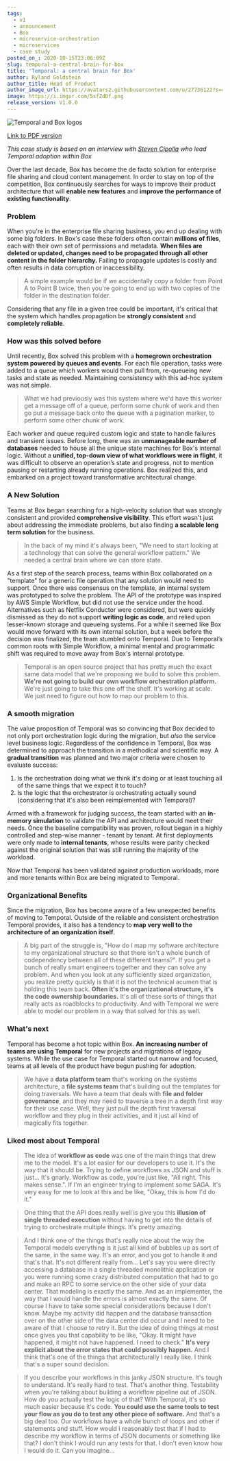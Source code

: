 ```yaml
---
tags:
  - v1
  - announcement
  - Box
  - microservice-orchestration
  - microservices
  - case study
posted_on_: 2020-10-15T23:06:09Z
slug: temporal-a-central-brain-for-box
title: 'Temporal: a central brain for Box'
author: Ryland Goldstein
author_title: Head of Product
author_image_url: https://avatars2.githubusercontent.com/u/27736122?s=460&u=7b6a3e58ec7ed715│       7f23f51e91a2f4cd2028d606&v=4
image: https://i.imgur.com/5sfZdDf.png
release_version: V1.0.0
---
```

<img alt="Temporal and Box logos" class="case-study-header" src='https://i.imgur.com/Kn3I1sY.png' />

[Link to PDF version](http://temporal.io/case-studies/Temporal_a_central_brain_for_Box.pdf)

<!--truncate-->

_This case study is based on an interview with [Steven Cipolla](https://www.linkedin.com/in/steven-cipolla-9aa02216/) who lead Temporal adoption within Box_

Over the last decade, Box has become the de facto solution for enterprise file sharing and cloud content management. In order to stay on top of the competition, Box continuously searches for ways to improve their product architecture that will **enable new features** and **improve the performance of existing functionality**.

### Problem

When you're in the enterprise file sharing business, you end up dealing with some big folders. In Box's case these folders often contain **millions of files**, each with their own set of permissions and metadata. **When files are deleted or updated, changes need to be propagated through all other content in the folder hierarchy.** Failing to propagate updates is costly and often results in data corruption or inaccessibility.

<blockquote>A simple example would be if we accidentally copy a folder from Point A to Point B twice, then you're going to end up with two copies of the folder in the destination folder.</blockquote>

Considering that any file in a given tree could be important, it's critical that the system which handles propagation be **strongly consistent** and **completely reliable**.

### How was this solved before

Until recently, Box solved this problem with a **homegrown orchestration system powered by queues and events**. For each file operation, tasks were added to a queue which workers would then pull from, re-queueing new tasks and state as needed. Maintaining consistency with this ad-hoc system was not simple.

> What we had previously was this system where we'd have this worker get a message off of a queue, perform some chunk of work and then go put a message back onto the queue with a pagination marker, to perform some other chunk of work.

Each worker and queue required custom logic and state to handle failures and transient issues. Before long, there was an **unmanageable number of databases** needed to house all the unique state machines for Box's internal logic. Without a **unified, top-down view of what workflows were in flight**, it was difficult to observe an operation’s state and progress, not to mention pausing or restarting already running operations. Box realized this, and embarked on a project toward transformative architectural change.

### A New Solution

Teams at Box began searching for a high-velocity solution that was strongly consistent and provided **comprehensive visibility**. This effort wasn't just about addressing the immediate problems, but also finding **a scalable long term solution** for the business.

> In the back of my mind it's always been, "We need to start looking at a technology that can solve the general workflow pattern." We needed a central brain where we can store state.

As a first step of the search process, teams within Box collaborated on a "template" for a generic file operation that any solution would need to support. Once there was consensus on the template, an internal system was prototyped to solve the problem. The API of the prototype was inspired by AWS Simple Workflow, but did not use the service under the hood. Alternatives such as Netflix Conductor were considered, but were quickly dismissed as they do not support **writing logic as code**, and relied upon lesser-known storage and queueing systems. For a while it seemed like Box would move forward with its own internal solution, but a week before the decision was finalized, the team stumbled onto Temporal. Due to Temporal’s common roots with Simple Workflow, a minimal mental and programmatic shift was required to move away from Box's internal prototype.

> Temporal is an open source project that has pretty much the exact same data model that we're proposing we build to solve this problem. **We're not going to build our own workflow orchestration platform.** We're just going to take this one off the shelf. It's working at scale. We just need to figure out how to map our problem to this.

### A smooth migration

The value proposition of Temporal was so convincing that Box decided to not only port orchestration logic during the migration, but *also* the service level business logic. Regardless of the confidence in Temporal, Box was determined to approach the transition in a methodical and scientific way. A **gradual transition** was planned and two major criteria were chosen to evaluate success:

1. Is the orchestration doing what we think it's doing or at least touching all of the same things that we expect it to touch?
2. Is the logic that the orchestrator is orchestrating actually sound (considering that it's also been reimplemented with Temporal)?

Armed with a framework for judging success, the team started with an **in-memory simulation** to validate the API and architecture would meet their needs. Once the baseline compatibility was proven, rollout began in a highly controlled and step-wise manner - tenant by tenant. At first deployments were only made to **internal tenants**, whose results were parity checked against the original solution that was still running the majority of the workload.

Now that Temporal has been validated against production workloads, more and more tenants within Box are being migrated to Temporal.

### Organizational Benefits

Since the migration, Box has become aware of a few unexpected benefits of moving to Temporal. Outside of the reliable and consistent orchestration Temporal provides, it also has a tendency to **map very well to the architecture of an organization itself**.

> A big part of the struggle is, "How do I map my software architecture to my organizational structure so that there isn't a whole bunch of codependency between all of these different teams?". If you get a bunch of really smart engineers together and they can solve any problem. And when you look at any sufficiently sized organization, you realize pretty quickly is that it is not the technical acumen that is holding this team back. **Often it's the organizational structure, it's the code ownership boundaries.** It's all of these sorts of things that really acts as roadblocks to productivity. And with Temporal we were able to model our problem in a way that solved for this as well.

### What's next

Temporal has become a hot topic within Box. **An increasing number of teams are using Temporal** for new projects and migrations of legacy systems. While the use case for Temporal started out narrow and focused, teams at all levels of the product have begun pushing for adoption.

> We have a **data platform team** that's working on the systems architecture, a **file systems team** that's building out the templates for doing traversals. We have a team that deals with **file and folder governance**, and they may need to traverse a tree in a depth first way for their use case. Well, they just pull the depth first traversal workflow and they plug in their activities, and it just all kind of magically fits together.

### **Liked most about Temporal**

> The idea of **workflow as code** was one of the main things that drew me to the model. It's a lot easier for our developers to use it. It's the way that it should be. Trying to define workflows as JSON and stuff is just... It's gnarly. Workflow as code, you're just like, "All right. This makes sense.". If I'm an engineer trying to implement some SAGA. It's very easy for me to look at this and be like, "Okay, this is how I'd do it."

> One thing that the API does really well is give you this **illusion of single threaded execution** without having to get into the details of trying to orchestrate multiple things. It's pretty amazing.

> And I think one of the things that's really nice about the way the Temporal models everything is it just all kind of bubbles up as sort of the same, in the same way. It's an error, and you got to handle it and that's that. It's not different really from... Let's say you were directly accessing a database in a single threaded monolithic application or you were running some crazy distributed computation that had to go and make an RPC to some service on the other side of your data center. That modeling is exactly the same. And as an implementer, the way that I would handle the errors is almost exactly the same. Of course I have to take some special considerations because I don't know. Maybe my activity did happen and the database transaction over on the other side of the data center did occur and I need to be aware of that I choose to retry it. But the idea of doing things at most once gives you that capability to be like, "Okay. It might have happened, it might not have happened. I need to check." **It's very explicit about the error states that could possibly happen.** And I think that's one of the things that architecturally I really like. I think that's a super sound decision.

> If you describe your workflows in this janky JSON structure. It's tough to understand. It's really hard to test. That's another thing. Testability when you're talking about building a workflow pipeline out of JSON. How do you actually test the logic of that? With Temporal, it's so much easier because it's code. **You could use the same tools to test your flow as you do to test any other piece of software.** And that's a big deal too. Our workflows have a whole bunch of loops and other if statements and stuff. How would I reasonably test that if I had to describe my workflow in terms of JSON documents or something like that? I don't think I would run any tests for that. I don't even know how I would do it. Can you imagine...
